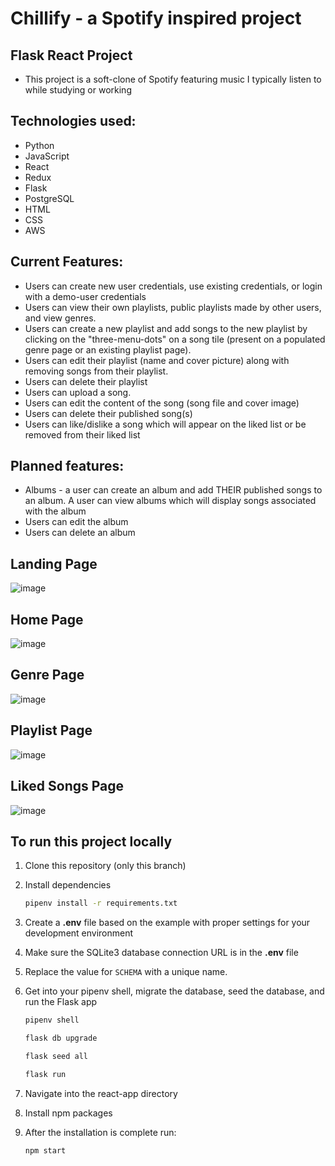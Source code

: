 # Chillify - a Spotify inspired project
## Flask React Project

* This project is a soft-clone of Spotify featuring music I typically listen to while studying or working

## Technologies used:
   * Python
   * JavaScript
   * React
   * Redux
   * Flask
   * PostgreSQL
   * HTML
   * CSS
   * AWS

## Current Features:
   * Users can create new user credentials, use existing credentials, or login with a demo-user credentials
   * Users can view their own playlists, public playlists made by other users, and view genres.
   * Users can create a new playlist and add songs to the new playlist by clicking on the "three-menu-dots" on a song tile (present on a populated genre page or an existing playlist page).
   * Users can edit their playlist (name and cover picture) along with removing songs from their playlist.
   * Users can delete their playlist
   * Users can upload a song.
   * Users can edit the content of the song (song file and cover image)
   * Users can delete their published song(s)
   * Users can like/dislike a song which will appear on the liked list or be removed from their liked list
## Planned features:
   * Albums - a user can create an album and add THEIR published songs to an album. A user can view albums which will display songs associated with the album
   * Users can edit the album
   * Users can delete an album

## Landing Page
![image](https://cdn.discordapp.com/attachments/1118303754714886259/1121570328531972116/image.png)

## Home Page
![image](https://cdn.discordapp.com/attachments/1118303754714886259/1121571409471213639/image.png)

## Genre Page
![image](https://cdn.discordapp.com/attachments/1118303754714886259/1121571665655119984/image.png)

## Playlist Page
![image](https://cdn.discordapp.com/attachments/1118303754714886259/1121571575553073302/image.png)

## Liked Songs Page
![image](https://cdn.discordapp.com/attachments/1118303754714886259/1121572089799917658/image.png)



## To run this project locally
1. Clone this repository (only this branch)

2. Install dependencies

      ```bash
      pipenv install -r requirements.txt
      ```

3. Create a **.env** file based on the example with proper settings for your development environment

4. Make sure the SQLite3 database connection URL is in the **.env** file

5. Replace the value for `SCHEMA` with a unique name.

6. Get into your pipenv shell, migrate the database, seed the database, and run the Flask app

   ```bash
   pipenv shell
   ```

   ```bash
   flask db upgrade
   ```

   ```bash
   flask seed all
   ```

   ```bash
   flask run
   ```

7. Navigate into the react-app directory
8. Install npm packages
9. After the installation is complete run:
   ```bash
   npm start
   ```
